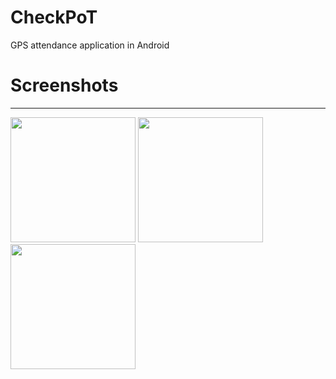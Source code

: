 # CheckPoT
GPS attendance application in Android
 
# Screenshots
_____________

<div>
 <img width="200" src="https://user-images.githubusercontent.com/25197752/56156843-08c2f280-5ff9-11e9-81fc-f24a13725e4b.JPG">
 <img width="200" src="https://user-images.githubusercontent.com/25197752/56156845-095b8900-5ff9-11e9-8c71-51abf0f82eae.JPG">
 <img width="200" src="https://user-images.githubusercontent.com/25197752/56156846-095b8900-5ff9-11e9-9a41-0539e742b51c.JPG">
 </div>
 
 

